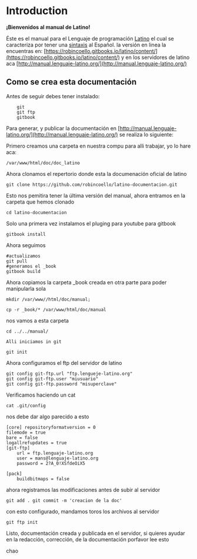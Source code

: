 # Introduction

**¡Bienvenidos al manual de Latino!**

Éste es el manual para el Lenguaje de programación [Latino](http://lenguaje-latino.org/) el cual se caracteriza por tener una [sintaxis](https://es.wikipedia.org/wiki/Sintaxis) al Español. la versión en linea la encuentras en: [https://robincoello.gitbooks.io/latino/content/](https://robincoello.gitbooks.io/latino/content/) y en los servidores de latino aca [http://manual.lenguaje-latino.org/](http://manual.lenguaje-latino.org/)

## Como se crea esta documentación

Antes de seguir debes tener instalado:

```text
    git
    git ftp
    gitbook
```

Para generar, y publicar la documentación en [http://manual.lenguaje-latino.org/](http://manual.lenguaje-latino.org/) se realiza lo siguiente:

Primero creamos una carpeta en nuestra compu para alli trabajar, yo lo hare aca:

```text
/var/www/html/doc/doc_latino
```

Ahora clonamos el repertorio donde esta la documenación oficial de latino

```text
git clone https://github.com/robincoello/latino-documentacion.git
```

Esto nos pemitira tener la última versión del manual, ahora entramos en la carpeta que hemos clonado

```text
cd latino-documentacion
```

Solo una primera vez instalamos el pluging para youtube para gitbook

```text
gitbook install
```

Ahora seguimos

```text
#actualizamos
git pull
#generamos el _book
gitbook build
```

Ahora copiamos la carpeta \_book creada en otra parte para poder manipularla sola

```text
mkdir /var/www//html/doc/manual; 

cp -r _book/* /var/www/html/doc/manual
```

nos vamos a esta carpeta

```text
cd ../../manual/

Alli iniciamos in git

git init
```



Ahora configuramos el ftp del servidor de latino

```text
git config git-ftp.url "ftp.lengueje-latino.org" 
git config git-ftp.user "miusuario" 
git config git-ftp.password "misuperclave"
```

Verificamos haciendo un cat

```text
cat .git/config
```

nos debe dar algo parecido a esto

```text
[core] repositoryformatversion = 0 
filemode = true 
bare = false 
logallrefupdates = true 
[git-ftp] 
    url = ftp.lenguaje-latino.org 
    user = mans@lenguaje-latino.org 
    password = 2?A_0!XSfdeOiX5 

[pack] 
    buildbitmaps = false
```

ahora registramos las modificaciones antes de subir al servidor



```text
git add . git commit -m 'creacion de la doc'
```

con esto configurado, mandamos toros los archivos al servidor

```text
git ftp init
```

Listo, documentación creada y publicada en el servidor, si quieres ayudar en la redacción, corrección, de la documentación porfavor lee esto

chao


